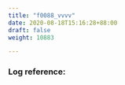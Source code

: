 ```yaml
---
title: "f0088_vvvv"
date: 2020-08-18T15:16:28+88:00
draft: false
weight: 10883

---
```


### Log reference: <no value>

```
